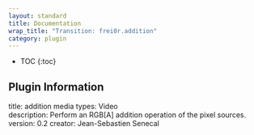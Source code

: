 ```yaml
---
layout: standard
title: Documentation
wrap_title: "Transition: frei0r.addition"
category: plugin
---
```

* TOC
{:toc}

## Plugin Information

title: addition
media types:
Video  
description: Perform an RGB[A] addition operation of the pixel sources.
version: 0.2
creator: Jean-Sebastien Senecal
